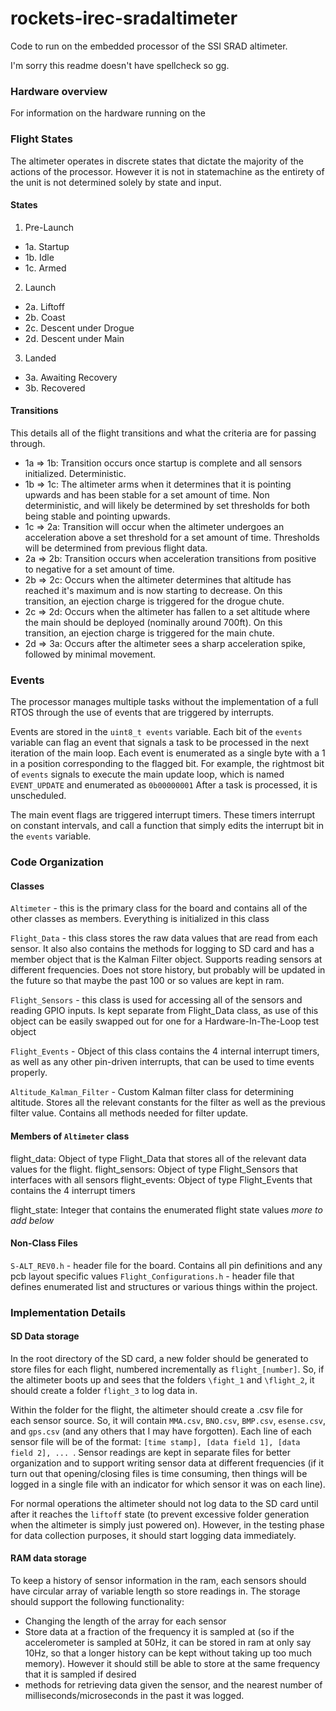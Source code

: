 # rockets-irec-sradaltimeter

Code to run on the embedded processor of the SSI SRAD altimeter.

I'm sorry this readme doesn't have spellcheck so gg.

### Hardware overview
For information on the hardware running on the 

### Flight States
The altimeter operates in discrete states that dictate the majority of the actions of the processor. However it is not in statemachine as the entirety of the unit is not determined solely by state and input.

#### States
1. Pre-Launch  
 - 1a. Startup  
 - 1b. Idle
 - 1c. Armed
2. Launch
 - 2a. Liftoff
 - 2b. Coast 
 - 2c. Descent under Drogue 
 - 2d. Descent under Main
3. Landed
 - 3a. Awaiting Recovery
 - 3b. Recovered 

#### Transitions 

This details all of the flight transitions and what the criteria are for passing through. 
 - 1a => 1b: Transition occurs once startup is complete and all sensors initialized. Deterministic.
 - 1b => 1c: The altimeter arms when it determines that it is pointing upwards and has been stable for a set amount of time. Non deterministic, and will likely be determined by set thresholds for both being stable and pointing upwards.
 - 1c => 2a: Transition will occur when the altimeter undergoes an acceleration above a set threshold for a set amount of time. Thresholds will be determined from previous flight data.
 - 2a => 2b: Transition occurs when acceleration transitions from positive to negative for a set amount of time.
 - 2b => 2c: Occurs when the altimeter determines that altitude has reached it's maximum and is now starting to decrease. On this transition, an ejection charge is triggered for the drogue chute.
 - 2c => 2d: Occurs when the altimeter has fallen to a set altitude where the main should be deployed (nominally around 700ft). On this transition, an ejection charge is triggered for the main chute.
 - 2d => 3a: Occurs after the altimeter sees a sharp acceleration spike, followed by minimal movement.
 

### Events

The processor manages multiple tasks without the implementation of a full RTOS through the use of events that are triggered by interrupts.

Events are stored in the `uint8_t events` variable. Each bit of the `events` variable can flag an event that signals a task to be processed in the next iteration of the main loop. Each event is enumerated as a single byte with a 1 in a position corresponding to the flagged bit. For example, the rightmost bit of `events` signals to execute the main update loop, which is named `EVENT_UPDATE` and enumerated as `0b00000001` After a task is processed, it is unscheduled. 

The main event flags are triggered interrupt timers. These timers interrupt on constant intervals, and call a function that simply edits the interrupt bit in the `events` variable.

### Code Organization

#### Classes

`Altimeter` - this is the primary class for the board and contains all of the other classes as members. Everything is initialized in this class

`Flight_Data` - this class stores the raw data values that are read from each sensor. It also also contains the methods for logging to SD card and has a member object that is the Kalman Filter object. Supports reading sensors at different frequencies. Does not store history, but probably will be updated in the future so that maybe the past 100 or so values are kept in ram.


`Flight_Sensors` - this class is used for accessing all of the sensors and reading GPIO inputs. Is kept separate from Flight_Data class, as use of this object can be easily swapped out for one for a Hardware-In-The-Loop test object

`Flight_Events` - Object of this class contains the 4 internal interrupt timers, as well as any other pin-driven interrupts, that can be used to time events properly. 

`Altitude_Kalman_Filter` - Custom Kalman filter class for determining altitude. Stores all the relevant constants for the filter as well as the previous filter value. Contains all methods needed for filter update. 

#### Members of `Altimeter` class

flight_data: Object of type Flight_Data that stores all of the relevant data values for the flight. 
flight_sensors: Object of type Flight_Sensors that interfaces with all sensors
flight_events: Object of type Flight_Events that contains the 4 interrupt timers

flight_state: Integer that contains the enumerated flight state values
*more to add below* 


#### Non-Class Files

`S-ALT_REV0.h` - header file for the board. Contains all pin definitions and any pcb layout specific values
`Flight_Configurations.h` - header file that defines enumerated list and structures or various things within the project.

### Implementation Details

#### SD Data storage

In the root directory of the SD card, a new folder should be generated to store files for each flight, numbered incrementally as `flight_[number]`. So, if the altimeter boots up and sees that the folders `\fight_1` and `\flight_2`, it should create a folder `flight_3` to log data in. 

Within the folder for the flight, the altimeter should create a .csv file for each sensor source. So, it will contain `MMA.csv`, `BNO.csv`, `BMP.csv`, `esense.csv`, and `gps.csv` (and any others that I may have forgotten). Each line of each sensor file will be of the format: `[time stamp], [data field 1], [data field 2], ... `. Sensor readings are kept in separate files for better organization and to support writing sensor data at different frequencies (if it turn out that opening/closing files is time consuming, then things will be logged in a single file with an indicator for which sensor it was on each line).

For normal operations the altimeter should not log data to the SD card until after it reaches the `liftoff` state (to prevent excessive folder generation when the altimeter is simply just powered on). However, in the testing phase for data collection purposes, it should start logging data immediately. 

#### RAM data storage

To keep a history of sensor information in the ram, each sensors should have circular array of variable length so store readings in. The storage should support the following functionality:
- Changing the length of the array for each sensor
- Store data at a fraction of the frequency it is sampled at (so if the accelerometer is sampled at 50Hz, it can be stored in ram at only say 10Hz, so that a longer history can be kept without taking up too much memory). However it should still be able to store at the same frequency that it is sampled if desired
- methods for retrieving data given the sensor, and the nearest number of milliseconds/microseconds in the past it was logged.

